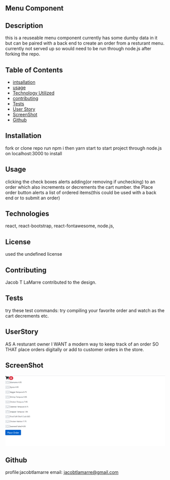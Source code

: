 ## Menu Component

 ## Description
 this is a reuseable menu component currently has some dumby data in it but can be paired with a back end to create an order from a resturant menu. currently not served up so would need to be run through node.js after forking the repo. 

## Table of Contents
* [intsallation](#Installation)
* [usage](#Usage)
* [Technology Utilized](#Technologies)
* [contributing](#Contributing)
* [Tests](#Tests)
* [User Story](#UserStory)
* [ScreenShot](#ScreenShot)
* [Github](#Github)

## Installation
fork or clone repo run npm i then yarn start to start project through node.js on localhost:3000 to install

## Usage
clicking the check boxes alerts adding(or removing if unchecking) to an order which also increments or decrements the cart number. the Place order button alerts a list of ordered items(this could be used with a back end or to submit an order) 

## Technologies
react, react-bootstrap, react-fontawesome, node.js, 

## License
used the undefined license

## Contributing
Jacob T LaMarre contributed to the design.

## Tests
try these test commands: try compiling your favorite order and watch as the cart decrements etc. 

## UserStory
AS A resturant owner
I WANT a modern way to keep track of an order
SO THAT place orders digitally or add to customer orders in the store. 

## ScreenShot
![Screenshot](./assets/Capture.PNG)
## Github
profile:jacobtlamarre
email: jacobtlamarre@gmail.com